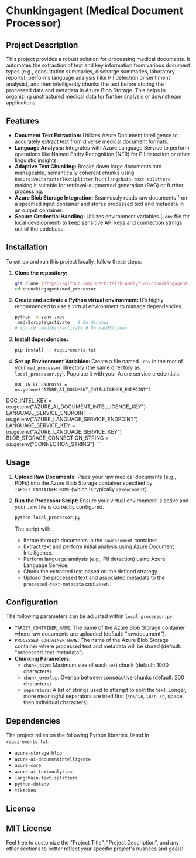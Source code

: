 # Chunkingagent (Medical Document Processor)

## Project Description

This project provides a robust solution for processing medical documents. It automates the extraction of text and key information from various document types (e.g., consultation summaries, discharge summaries, laboratory reports), performs language analysis (like PII detection or sentiment analysis), and then intelligently chunks the text before storing the processed data and metadata in Azure Blob Storage. This helps in organizing unstructured medical data for further analysis or downstream applications.

## Features

* **Document Text Extraction:** Utilizes Azure Document Intelligence to accurately extract text from diverse medical document formats.
* **Language Analysis:** Integrates with Azure Language Service to perform operations like Named Entity Recognition (NER) for PII detection or other linguistic insights.
* **Adaptive Text Chunking:** Breaks down large documents into manageable, semantically coherent chunks using `RecursiveCharacterTextSplitter` from `langchain-text-splitters`, making it suitable for retrieval-augmented generation (RAG) or further processing.
* **Azure Blob Storage Integration:** Seamlessly reads raw documents from a specified input container and stores processed text and metadata in an output container.
* **Secure Credential Handling:** Utilizes environment variables (`.env` file for local development) to keep sensitive API keys and connection strings out of the codebase.

## Installation

To set up and run this project locally, follow these steps:

1.  **Clone the repository:**
    ```bash
    git clone [https://github.com/Ogechifaith-analytics/chunckingagent.git](https://github.com/Ogechifaith-analytics/chunckingagent.git)
    cd chunckingagent/med_processor
    ```

2.  **Create and activate a Python virtual environment:**
    It's highly recommended to use a virtual environment to manage dependencies.
    ```bash
    python -m venv .med
    .med\Scripts\activate   # On Windows
    # source .med/bin/activate # On macOS/Linux
    ```

3.  **Install dependencies:**
    ```bash
    pip install -r requirements.txt
    ```

4.  **Set up Environment Variables:**
    Create a file named `.env` in the root of your `med_processor` directory (the same directory as `local_processor.py`). Populate it with your Azure service credentials:

    ```env
    DOC_INTEL_ENDPOINT = os.getenv("AZURE_AI_DOCUMENT_INTELLIGENCE_ENDPOINT")
DOC_INTEL_KEY = os.getenv("AZURE_AI_DOCUMENT_INTELLIGENCE_KEY")
LANGUAGE_SERVICE_ENDPOINT = os.getenv("AZURE_LANGUAGE_SERVICE_ENDPOINT")
LANGUAGE_SERVICE_KEY = os.getenv("AZURE_LANGUAGE_SERVICE_KEY")
BLOB_STORAGE_CONNECTION_STRING = os.getenv("CONNECTION_STRING")
    ```
   
## Usage

1.  **Upload Raw Documents:**
    Place your raw medical documents (e.g., PDFs) into the Azure Blob Storage container specified by `TARGET_CONTAINER_NAME` (which is typically `rawdocument`).

2.  **Run the Processor Script:**
    Ensure your virtual environment is active and your `.env` file is correctly configured.
    ```bash
    python local_processor.py
    ```

    The script will:
    * Iterate through documents in the `rawdocument` container.
    * Extract text and perform initial analysis using Azure Document Intelligence.
    * Perform language analysis (e.g., PII detection) using Azure Language Service.
    * Chunk the extracted text based on the defined strategy.
    * Upload the processed text and associated metadata to the `processed-text-metadata` container.

## Configuration

The following parameters can be adjusted within `local_processor.py`:

* `TARGET_CONTAINER_NAME`: The name of the Azure Blob Storage container where raw documents are uploaded (default: "rawdocument").
* `PROCESSED_CONTAINER_NAME`: The name of the Azure Blob Storage container where processed text and metadata will be stored (default: "processed-text-metadata").
* **Chunking Parameters:**
    * `chunk_size`: Maximum size of each text chunk (default: 1000 characters).
    * `chunk_overlap`: Overlap between consecutive chunks (default: 200 characters).
    * `separators`: A list of strings used to attempt to split the text. Longer, more meaningful separators are tried first (`\n\n\n`, `\n\n`, `\n`, space, then individual characters).

## Dependencies

The project relies on the following Python libraries, listed in `requirements.txt`:

* `azure-storage-blob`
* `azure-ai-documentintelligence`
* `azure-core`
* `azure-ai-textanalytics`
* `langchain-text-splitters`
* `python-dotenv`
* `tiktoken` 

## License

 MIT License
---

Feel free to customize the "Project Title", "Project Description", and any other sections to better reflect your specific project's nuances and goals!
